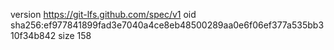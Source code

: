 version https://git-lfs.github.com/spec/v1
oid sha256:ef977841899fad3e7040a4ce8eb48500289aa0e6f06ef377a535bb310f34b842
size 158
